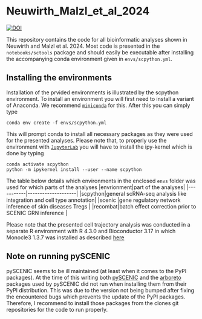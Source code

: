 # Neuwirth_Malzl_et_al_2024
[![DOI](https://zenodo.org/badge/698192309.svg)](https://zenodo.org/doi/10.5281/zenodo.10849496)

This repository contains the code for all bioinformatic analyses shown in Neuwirth and Malzl et al. 2024. 
Most code is presented in the `notebooks/sctools` package and should easily be executable after installing the accompanying conda environment
given in `envs/scpython.yml`.

## Installing the environments
Installation of the prvided environments is illustrated by the scpython environment. To install an environment you will first need to install a variant of Anaconda. We recommend [`miniconda`](https://docs.anaconda.com/free/miniconda/) for this.
After this you can simply type
```
conda env create -f envs/scpython.yml
```
This will prompt conda to install all necessary packages as they were used for the presented analyses. Please note that, to properly use the environment with [`JupyterLab`](https://jupyter.org/)
you will have to install the ipy-kernel which is done by typing
```
conda activate scpython
python -m ipykernel install --user --name scpython
```
The table below details which environments in the enclosed `envs` folder was used for which parts of the analyses
|envrionment|part of the analyses|
|-----------|--------------------|
|scpython|general scRNA-seq analysis like integration and cell type annotation|
|scenic  |gene regulatory network inference of skin diseases Tregs            |
|recombat|batch effect correction prior to SCENIC GRN inference               |

Please note that the presented cell trajectory analysis was conducted in a separate R environment with R 4.3.0 and Bioconductor 3.17 in which Monocle3 1.3.7 was installed as described [here](https://cole-trapnell-lab.github.io/monocle3/docs/installation/)
## Note on running pySCENIC
pySCENIC seems to be ill maintained (at least when it comes to the PyPI packages). At the time of this writing both [pySCENIC](https://github.com/aertslab/pySCENIC) and the [arboreto](https://github.com/aertslab/arboreto) packages used by pySCENIC did not run when installing them from their PyPI distribution. This was due to the version not being bumped after fixing the encountered bugs which prevents the update of the PyPI packages. Therefore, I recommend to install those packages from the clones git repositories for the code to run properly.
